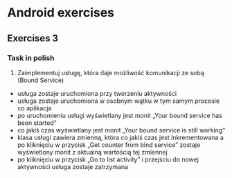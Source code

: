 # Android exercises
## Exercises 3
### Task in polish
1. Zaimplementuj usługę, która daje możliwość komunikacji ze sobą (Bound Service)
- usługa zostaje uruchomiona przy tworzeniu aktywności
- usługa zostaje uruchomiona w osobnym wątku w tym samym procesie co aplikacja
- po uruchomieniu usługi wyświetlany jest monit „Your bound service has been started”
- co jakiś czas wyświetlany jest monit „Your bound service is still working”
- klasa usługi zawiera zmienną, która co jakiś czas jest inkrementowana a po kliknięciu w przycisk „Get counter from bind service” zostaje wyświetlony monit z aktualną wartością tej zmiennej
- po kliknięciu w przycisk „Go to list activity” i przejściu do nowej aktywności usługa zostaje zatrzymana
